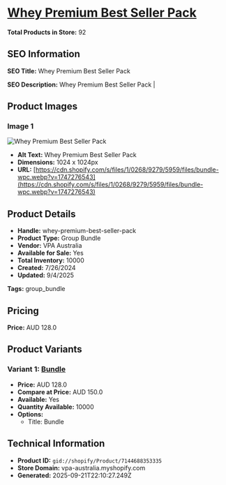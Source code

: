 # [Whey Premium Best Seller Pack](https://vpa-australia.myshopify.com/products/whey-premium-best-seller-pack)

**Total Products in Store:** 92

## SEO Information

**SEO Title:** Whey Premium Best Seller Pack

**SEO Description:** Whey Premium Best Seller Pack |

## Product Images

### Image 1
![Whey Premium Best Seller Pack](https://cdn.shopify.com/s/files/1/0268/9279/5959/files/bundle-wpc.webp?v=1747276543)

- **Alt Text:** Whey Premium Best Seller Pack
- **Dimensions:** 1024 x 1024px
- **URL:** [https://cdn.shopify.com/s/files/1/0268/9279/5959/files/bundle-wpc.webp?v=1747276543](https://cdn.shopify.com/s/files/1/0268/9279/5959/files/bundle-wpc.webp?v=1747276543)

## Product Details

- **Handle:** whey-premium-best-seller-pack
- **Product Type:** Group Bundle
- **Vendor:** VPA Australia
- **Available for Sale:** Yes
- **Total Inventory:** 10000
- **Created:** 7/26/2024
- **Updated:** 9/4/2025

**Tags:** group_bundle

## Pricing

**Price:** AUD 128.0

## Product Variants

### Variant 1: [Bundle](https://vpa-australia.myshopify.com/products/whey-premium-best-seller-pack)

- **Price:** AUD 128.0
- **Compare at Price:** AUD 150.0
- **Available:** Yes
- **Quantity Available:** 10000
- **Options:**
  - Title: Bundle

## Technical Information

- **Product ID:** `gid://shopify/Product/7144688353335`
- **Store Domain:** vpa-australia.myshopify.com
- **Generated:** 2025-09-21T22:10:27.249Z

